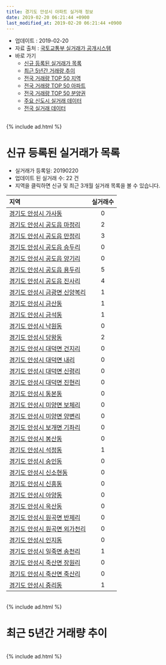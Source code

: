 ```yaml
---
title: 경기도 안성시 아파트 실거래 정보
date: 2019-02-20 06:21:44 +0900
last_modified_at: 2019-02-20 06:21:44 +0900
---
```


* 업데이트 : 2019-02-20
* 자료 출처 : [국토교통부 실거래가 공개시스템](http://rt.molit.go.kr)
* 바로 가기
    * [신규 등록된 실거래가 목록](#신규-등록된-실거래가-목록)
    * [최근 5년간 거래량 추이](#최근-5년간-거래량-추이)
    * [전국 거래량 TOP 50 지역](https://inasie.github.io/apt-trade-info/최근-3개월-전국에서-가장-거래가-많이-발생한-지역)
    * [전국 거래량 TOP 50 아파트](https://inasie.github.io/apt-trade-info/최근-3개월-전국에서-가장-거래가-많이-발생한-아파트)
    * [전국 거래량 TOP 50 분양권](https://inasie.github.io/apt-trade-info/최근-3개월-전국에서-가장-거래가-많이-발생한-분양권)
    * [주요 신도시 실거래 데이터](https://inasie.github.io/apt-trade-info/주요-신도시)
    * [전국 실거래 데이터](https://inasie.github.io/apt-trade-info/전국)

<br>
{% include ad.html %}
<br>

# 신규 등록된 실거래가 목록
* 실거래가 등록일: 20190220
* 업데이트 된 실거래 수: 22 건
* 지역을 클릭하면 신규 및 최근 3개월 실거래 목록을 볼 수 있습니다.


|지역|실거래수|
|:---|:---:|
|[경기도 안성시 가사동](https://inasie.github.io/apt-trade-info/경기도-안성시-가사동)|0|
|[경기도 안성시 공도읍 마정리](https://inasie.github.io/apt-trade-info/경기도-안성시-공도읍-마정리)|2|
|[경기도 안성시 공도읍 만정리](https://inasie.github.io/apt-trade-info/경기도-안성시-공도읍-만정리)|3|
|[경기도 안성시 공도읍 승두리](https://inasie.github.io/apt-trade-info/경기도-안성시-공도읍-승두리)|0|
|[경기도 안성시 공도읍 양기리](https://inasie.github.io/apt-trade-info/경기도-안성시-공도읍-양기리)|0|
|[경기도 안성시 공도읍 용두리](https://inasie.github.io/apt-trade-info/경기도-안성시-공도읍-용두리)|5|
|[경기도 안성시 공도읍 진사리](https://inasie.github.io/apt-trade-info/경기도-안성시-공도읍-진사리)|4|
|[경기도 안성시 금광면 신양복리](https://inasie.github.io/apt-trade-info/경기도-안성시-금광면-신양복리)|1|
|[경기도 안성시 금산동](https://inasie.github.io/apt-trade-info/경기도-안성시-금산동)|1|
|[경기도 안성시 금석동](https://inasie.github.io/apt-trade-info/경기도-안성시-금석동)|1|
|[경기도 안성시 낙원동](https://inasie.github.io/apt-trade-info/경기도-안성시-낙원동)|0|
|[경기도 안성시 당왕동](https://inasie.github.io/apt-trade-info/경기도-안성시-당왕동)|2|
|[경기도 안성시 대덕면 건지리](https://inasie.github.io/apt-trade-info/경기도-안성시-대덕면-건지리)|0|
|[경기도 안성시 대덕면 내리](https://inasie.github.io/apt-trade-info/경기도-안성시-대덕면-내리)|0|
|[경기도 안성시 대덕면 신령리](https://inasie.github.io/apt-trade-info/경기도-안성시-대덕면-신령리)|0|
|[경기도 안성시 대덕면 진현리](https://inasie.github.io/apt-trade-info/경기도-안성시-대덕면-진현리)|0|
|[경기도 안성시 동본동](https://inasie.github.io/apt-trade-info/경기도-안성시-동본동)|0|
|[경기도 안성시 미양면 보체리](https://inasie.github.io/apt-trade-info/경기도-안성시-미양면-보체리)|0|
|[경기도 안성시 미양면 양변리](https://inasie.github.io/apt-trade-info/경기도-안성시-미양면-양변리)|0|
|[경기도 안성시 보개면 기좌리](https://inasie.github.io/apt-trade-info/경기도-안성시-보개면-기좌리)|0|
|[경기도 안성시 봉산동](https://inasie.github.io/apt-trade-info/경기도-안성시-봉산동)|0|
|[경기도 안성시 석정동](https://inasie.github.io/apt-trade-info/경기도-안성시-석정동)|1|
|[경기도 안성시 숭인동](https://inasie.github.io/apt-trade-info/경기도-안성시-숭인동)|0|
|[경기도 안성시 신소현동](https://inasie.github.io/apt-trade-info/경기도-안성시-신소현동)|0|
|[경기도 안성시 신흥동](https://inasie.github.io/apt-trade-info/경기도-안성시-신흥동)|0|
|[경기도 안성시 아양동](https://inasie.github.io/apt-trade-info/경기도-안성시-아양동)|0|
|[경기도 안성시 옥산동](https://inasie.github.io/apt-trade-info/경기도-안성시-옥산동)|0|
|[경기도 안성시 원곡면 반제리](https://inasie.github.io/apt-trade-info/경기도-안성시-원곡면-반제리)|0|
|[경기도 안성시 원곡면 외가천리](https://inasie.github.io/apt-trade-info/경기도-안성시-원곡면-외가천리)|0|
|[경기도 안성시 인지동](https://inasie.github.io/apt-trade-info/경기도-안성시-인지동)|0|
|[경기도 안성시 일죽면 송천리](https://inasie.github.io/apt-trade-info/경기도-안성시-일죽면-송천리)|1|
|[경기도 안성시 죽산면 장원리](https://inasie.github.io/apt-trade-info/경기도-안성시-죽산면-장원리)|0|
|[경기도 안성시 죽산면 죽산리](https://inasie.github.io/apt-trade-info/경기도-안성시-죽산면-죽산리)|0|
|[경기도 안성시 중리동](https://inasie.github.io/apt-trade-info/경기도-안성시-중리동)|1|


<br>
{% include ad.html %}
<br>

# 최근 5년간 거래량 추이


<div style="width:100%;">
    <canvas id="deal_progress" height="200"></canvas>
</div>

<script>
new Chart(document.getElementById("deal_progress"), {
    type: 'line',
    data: {
        labels: ['201402','201403','201404','201405','201406','201407','201408','201409','201410','201411','201412','201501','201502','201503','201504','201505','201506','201507','201508','201509','201510','201511','201512','201601','201602','201603','201604','201605','201606','201607','201608','201609','201610','201611','201612','201701','201702','201703','201704','201705','201706','201707','201708','201709','201710','201711','201712','201801','201802','201803','201804','201805','201806','201807','201808','201809','201810','201811','201812','201901','201902'],
        datasets: [{
            label: '매매',
            pointRadius: 1,
            data: [182, 240, 184, 182, 166, 154, 197, 155, 219, 187, 160, 205, 162, 276, 220, 169, 156, 161, 193, 161, 229, 148, 127, 134, 108, 200, 157, 171, 138, 163, 153, 165, 181, 132, 127, 100, 163, 211, 182, 186, 194, 172, 171, 184, 99, 143, 94, 141, 135, 183, 160, 166, 144, 178, 204, 198, 176, 130, 141, 158, 52],
            borderColor: "rgba(255, 201, 14, 1)",
            backgroundColor: "rgba(255, 201, 14, 0.5)",
            fill: false,
            lineTension: 0
        },{
            label: '전월세',
            pointRadius: 1,
            data: [216, 242, 275, 208, 228, 215, 204, 249, 214, 161, 140, 160, 205, 201, 176, 147, 160, 147, 191, 186, 199, 117, 131, 183, 201, 249, 215, 200, 176, 191, 230, 222, 177, 139, 146, 130, 172, 146, 147, 143, 143, 148, 116, 133, 98, 149, 144, 235, 204, 226, 180, 177, 201, 228, 269, 245, 215, 173, 172, 184, 53],
            borderColor: "rgba(0, 141, 185, 1)",
            backgroundColor: "rgba(0, 141, 185, 0.5)",
            fill: false,
            lineTension: 0
        }
        ]
    },
    options: {
        responsive: true,
        title: {
            display: false
        },
        tooltips: {
            mode: 'index',
            intersect: false
        },
        hover: {
            mode: 'nearest',
            intersect: true
        },
        scales: {
            xAxes: [{
                display: true,
                scaleLabel: {
                    display: true,
                    labelString: '년/월'
                }
            }],
            yAxes: [{
                display: true,
                ticks: {
                    suggestedMin: 0,
                },
                scaleLabel: {
                    display: true,
                    labelString: '실거래 수'
                }
            }]
        }
    }
});

</script>


<br>
{% include ad.html %}
<br>

